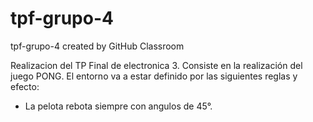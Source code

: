 # tpf-grupo-4
tpf-grupo-4 created by GitHub Classroom

 Realizacion del TP Final de electronica 3. Consiste en la realización del juego PONG.
 El entorno va a estar definido por las siguientes reglas y efecto:
 
 - La pelota rebota siempre con angulos de 45°.

